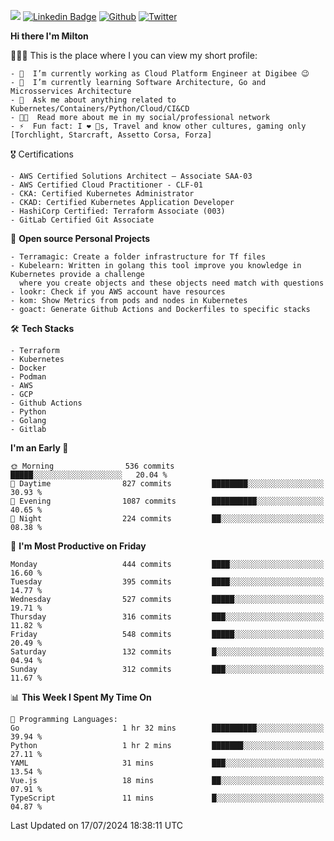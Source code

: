![](https://komarev.com/ghpvc/?username=miltlima&color=blueviolet) [![Linkedin Badge](https://img.shields.io/badge/-LinkedIn-blue?style=flat-square&logo=Linkedin&logoColor=white&link=https://www.linkedin.com/in/miltonlimaj/)](https://www.linkedin.com/in/miltonlimaj/) [![Github](https://img.shields.io/github/followers/miltlima?style=social)](https://github.com/miltlima?tab=followers) [![Twitter](https://img.shields.io/twitter/follow/milt_lima?style=social)](https://twitter.com/milt_lima)
 


     
**Hi there I'm Milton**

👨🏽‍💻 This is the place where I you can view my short profile:
```text
- 🔭  I’m currently working as Cloud Platform Engineer at Digibee 😉
- 🌱  I’m currently learning Software Architecture, Go and Microsservices Architecture
- 💬  Ask me about anything related to Kubernetes/Containers/Python/Cloud/CI&CD
- 👨‍💻  Read more about me in my social/professional network
- ⚡  Fun fact: I ❤️ 🐶s, Travel and know other cultures, gaming only [Torchlight, Starcraft, Assetto Corsa, Forza]
```
🎖 Certifications
```text
- AWS Certified Solutions Architect – Associate SAA-03
- AWS Certified Cloud Practitioner - CLF-01
- CKA: Certified Kubernetes Administrator
- CKAD: Certified Kubernetes Application Developer
- HashiCorp Certified: Terraform Associate (003)
- GitLab Certified Git Associate
```
📐 **Open source Personal Projects**

```text
- Terramagic: Create a folder infrastructure for Tf files
- Kubelearn: Written in golang this tool improve you knowledge in Kubernetes provide a challenge
  where you create objects and these objects need match with questions
- lookr: Check if you AWS account have resources
- kom: Show Metrics from pods and nodes in Kubernetes
- goact: Generate Github Actions and Dockerfiles to specific stacks
```
🛠 **Tech Stacks**

```text
- Terraform
- Kubernetes
- Docker
- Podman
- AWS
- GCP
- Github Actions
- Python
- Golang
- Gitlab
```         

<!--START_SECTION:waka-->
**I'm an Early 🐤** 

```text
🌞 Morning                536 commits         █████░░░░░░░░░░░░░░░░░░░░   20.04 % 
🌆 Daytime                827 commits         ████████░░░░░░░░░░░░░░░░░   30.93 % 
🌃 Evening                1087 commits        ██████████░░░░░░░░░░░░░░░   40.65 % 
🌙 Night                  224 commits         ██░░░░░░░░░░░░░░░░░░░░░░░   08.38 % 
```
📅 **I'm Most Productive on Friday** 

```text
Monday                   444 commits         ████░░░░░░░░░░░░░░░░░░░░░   16.60 % 
Tuesday                  395 commits         ████░░░░░░░░░░░░░░░░░░░░░   14.77 % 
Wednesday                527 commits         █████░░░░░░░░░░░░░░░░░░░░   19.71 % 
Thursday                 316 commits         ███░░░░░░░░░░░░░░░░░░░░░░   11.82 % 
Friday                   548 commits         █████░░░░░░░░░░░░░░░░░░░░   20.49 % 
Saturday                 132 commits         █░░░░░░░░░░░░░░░░░░░░░░░░   04.94 % 
Sunday                   312 commits         ███░░░░░░░░░░░░░░░░░░░░░░   11.67 % 
```


📊 **This Week I Spent My Time On** 

```text
💬 Programming Languages: 
Go                       1 hr 32 mins        ██████████░░░░░░░░░░░░░░░   39.94 % 
Python                   1 hr 2 mins         ███████░░░░░░░░░░░░░░░░░░   27.11 % 
YAML                     31 mins             ███░░░░░░░░░░░░░░░░░░░░░░   13.54 % 
Vue.js                   18 mins             ██░░░░░░░░░░░░░░░░░░░░░░░   07.91 % 
TypeScript               11 mins             █░░░░░░░░░░░░░░░░░░░░░░░░   04.87 % 
```


 Last Updated on 17/07/2024 18:38:11 UTC
<!--END_SECTION:waka-->
